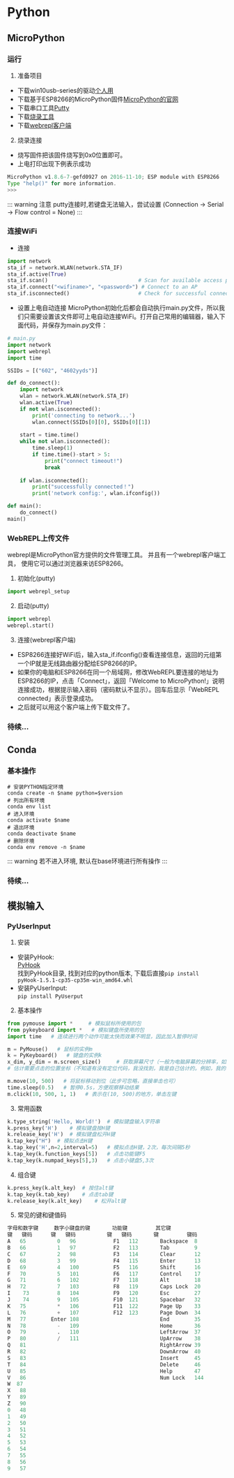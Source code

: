 
# Python

## MicroPython

### 运行

1. 准备项目
- 下载win10usb-series的驱动[个人用]()
- 下载基于ESP8266的MicroPython固件[MicroPython的官网](https://micropython.org/download/#esp8266)
- 下载串口工具[Putty](https://www.putty.org/)
- 下载[烧录工具](https://www.espressif.com/en/support/download/other-tools)
- 下载[webrepl客户端](https://github.com/micropython/webrepl)

2. 烧录连接
- 烧写固件把该固件烧写到0x0位置即可。
- 上电打印出现下例表示成功
```java
MicroPython v1.8.6-7-gefd0927 on 2016-11-10; ESP module with ESP8266
Type "help()" for more information.
>>> 
```
::: warning 注意
putty连接时,若键盘无法输入，尝试设置 (Connection -> Serial -> Flow control = None)
:::

### 连接WiFi

- 连接
```python
import network
sta_if = network.WLAN(network.STA_IF)
sta_if.active(True)
sta_if.scan()                             # Scan for available access points
sta_if.connect("<wifiname>", "<password>") # Connect to an AP
sta_if.isconnected()                      # Check for successful connection
```

- 设置上电自动连接
MicroPython初始化后都会自动执行main.py文件，所以我们只需要设置该文件即可上电自动连接WiFi。打开自己常用的编辑器，输入下面代码，并保存为main.py文件：
```python
# main.py
import network
import webrepl
import time

SSIDs = [("602", "4602yyds")]

def do_connect():
    import network
    wlan = network.WLAN(network.STA_IF)
    wlan.active(True)
    if not wlan.isconnected():
        print('connecting to network...')
        wlan.connect(SSIDs[0][0], SSIDs[0][1])
        
    start = time.time()
    while not wlan.isconnected():
        time.sleep(1)
        if time.time()-start > 5:
            print("connect timeout!")
            break
            
    if wlan.isconnected():
        print("successfully connected！")
        print('network config:', wlan.ifconfig())

def main():
    do_connect()
main()
```

### WebREPL上传文件
webrepl是MicroPython官方提供的文件管理工具。 并且有一个webrepl客户端工具， 使用它可以通过浏览器来访ESP8266。

1. 初始化(putty)
```python
import webrepl_setup
```
2. 启动(putty)
```python
import webrepl
webrepl.start()
```

3. 连接(webrepl客户端)
- ESP8266连接好WiFi后，输入sta_if.ifconfig()查看连接信息，返回的元组第一个IP就是无线路由器分配给ESP8266的IP。
- 如果你的电脑和ESP8266在同一个局域网，修改WebREPL要连接的地址为ESP8266的IP，点击「Connect」，返回「Welcome to MicroPython!」说明连接成功，根据提示输入密码（密码默认不显示）。回车后显示「WebREPL connected」表示登录成功。
- 之后就可以用这个客户端上传下载文件了。

### 待续...

## Conda

### 基本操作
```shell
# 安装PYTHON指定环境
conda create -n $name python=$version
# 列出所有环境
conda env list
# 进入环境
conda activate $name
# 退出环境
conda deactivate $name
# 删除环境
conda env remove -n $name
```
::: warning
若不进入环境, 默认在base环境进行所有操作
:::

### 待续...

## 模拟输入

### PyUserInput
1. 安装
- 安装PyHook:   
[PyHook](https://www.lfd.uci.edu/~gohlke/pythonlibs/)    
找到PyHook目录, 找到对应的python版本, 下载后直接`pip install pyHook‑1.5.1‑cp35‑cp35m‑win_amd64.whl`
- 安装PyUserInput:   
`pip install PyUserput`

2. 基本操作
```python
from pymouse import *     # 模拟鼠标所使用的包
from pykeyboard import *   # 模拟键盘所使用的包
import time   # 连续进行两个动作可能太快而效果不明显，因此加入暂停时间

m = PyMouse()   # 鼠标的实例m
k = PyKeyboard()   # 键盘的实例k
x_dim, y_dim = m.screen_size()     # 获取屏幕尺寸（一般为电脑屏幕的分辨率，如1920*1080）
# 估计需要点击的位置坐标（不知道有没有定位代码，我没找到，我是自己估计的。例如，我的电脑屏幕为(1920，1080)，我想要单击的地方估计坐标为(10，500)）

m.move(10, 500)   # 将鼠标移动到位（此步可忽略，直接单击也可）
time.sleep(0.5)   # 暂停0.5s，方便观察移动结果
m.click(10, 500, 1, 1)   # 表示在(10, 500)的地方，单击左键
```

3. 常用函数
```python
k.type_string('Hello, World!')	# 模拟键盘输入字符串
k.press_key('H')	# 模拟键盘按H键
k.release_key('H')	# 模拟键盘松开H键
k.tap_key("H")	# 模拟点击H键
k.tap_key('H',n=2,interval=5)	# 模拟点击H键，2次，每次间隔5秒
k.tap_key(k.function_keys[5])	# 点击功能键F5
k.tap_key(k.numpad_keys[5],3)	# 点击小键盘5,3次
```

4. 组合键
```python
k.press_key(k.alt_key)	# 按住alt键
k.tap_key(k.tab_key)	# 点击tab键
k.release_key(k.alt_key)	# 松开alt键
```

5. 常见的键和键值码
```python
字母和数字键     数字小键盘的键       功能键         其它键 
键   键码      键   键码          键   键码       键         键码 
A   65          0   96            F1   112       Backspace  8 
B   66          1   97            F2   113       Tab        9 
C   67          2   98            F3   114       Clear      12 
D   68          3   99            F4   115       Enter      13 
E   69          4   100           F5   116       Shift      16 
F   70          5   101           F6   117       Control    17 
G   71          6   102           F7   118       Alt        18 
H   72          7   103           F8   119       Caps Lock  20 
I    73         8   104           F9   120       Esc        27 
J    74         9   105           F10  121       Spacebar   32 
K   75          *   106           F11  122       Page Up    33 
L   76          +   107           F12  123       Page Down  34 
M   77        Enter 108                          End        35 
N   78          -   109                          Home       36 
O   79          .   110                          LeftArrow  37 
P   80          /   111                          UpArrow    38 
Q   81                                           RightArrow 39 
R   82                                           DownArrow  40 
S   83                                           Insert     45 
T   84                                           Delete     46 
U   85                                           Help       47 
V   86                                           Num Lock   144   
W  87          
X   88      
Y   89      
Z   90      
0   48      
1   49      
2   50       
3   51       
4   52       
5   53       
6   54       
7   55       
8   56       
9   57

```